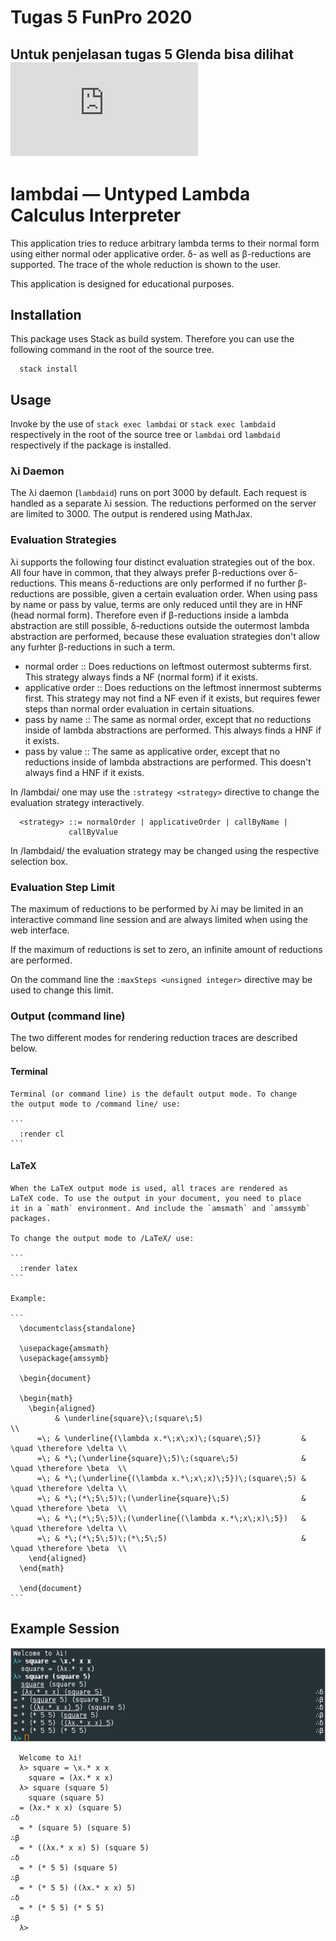 # Tugas 5 FunPro 2020

## Untuk penjelasan tugas 5 Glenda bisa dilihat ![disini](https://github.com/glendaesutanto/tugas5-funpro2020-lambda-interpreter/blob/master/penjelasan.MD)

# lambdai — Untyped Lambda Calculus Interpreter

This application tries to reduce arbitrary lambda terms to their
normal form using either normal oder applicative order. δ- as well as
β-reductions are supported. The trace of the whole reduction is shown
to the user.

This application is designed for educational purposes.

## Installation
  This package uses Stack as build system. Therefore you can use the
  following command in the root of the source tree.

  ```
    stack install
  ```

## Usage
  Invoke by the use of `stack exec lambdai` or `stack exec lambdaid`
  respectively in the root of the source tree or `lambdai` ord
  `lambdaid` respectively if the package is installed.

### λi Daemon
   The λi daemon (`lambdaid`) runs on port 3000 by default. Each
   request is handled as a separate λi session. The reductions
   performed on the server are limited to 3000. The output is rendered
   using MathJax.

### Evaluation Strategies
   λi supports the following four distinct evaluation strategies out
   of the box. All four have in common, that they always prefer
   β-reductions over δ-reductions. This means δ-reductions are only
   performed if no further β-reductions are possible, given a certain
   evaluation order. When using pass by name or pass by value, terms
   are only reduced until they are in HNF (head normal
   form). Therefore even if β-reductions inside a lambda abstraction
   are still possible, δ-reductions outside the outermost lambda
   abstraction are performed, because these evaluation strategies
   don't allow any furhter β-reductions in such a term.

   - normal order :: Does reductions on leftmost outermost subterms
        first. This strategy always finds a NF (normal form) if it
        exists.
   - applicative order :: Does reductions on the leftmost innermost
        subterms first. This strategy may not find a NF even if it
        exists, but requires fewer steps than normal order evaluation
        in certain situations.
   - pass by name :: The same as normal order, except that no
        reductions inside of lambda abstractions are performed. This
        always finds a HNF if it exists.
   - pass by value :: The same as applicative order, except that no
        reductions inside of lambda abstractions are performed. This
        doesn't always find a HNF if it exists.

   In /lambdai/ one may use the `:strategy <strategy>` directive to
   change the evaluation strategy interactively.

   ```
     <strategy> ::= normalOrder | applicativeOrder | callByName |
      		    callByValue
  ```
   
   In /lambdaid/ the evaluation strategy may be changed using the
   respective selection box.

### Evaluation Step Limit
   The maximum of reductions to be performed by λi may be limited in
   an interactive command line session and are always limited when
   using the web interface.

   If the maximum of reductions is set to zero, an infinite amount of
   reductions are performed.

   On the command line the `:maxSteps <unsigned integer>` directive
   may be used to change this limit.

### Output (command line)
   The two different modes for rendering reduction traces are
   described below.

#### Terminal
    Terminal (or command line) is the default output mode. To change
    the output mode to /command line/ use:

    ```
      :render cl
    ```

#### LaTeX
    When the LaTeX output mode is used, all traces are rendered as
    LaTeX code. To use the output in your document, you need to place
    it in a `math` environment. And include the `amsmath` and `amssymb`
    packages.

    To change the output mode to /LaTeX/ use:

    ```
      :render latex
    ```

    Example:

    ```
      \documentclass{standalone}

      \usepackage{amsmath}
      \usepackage{amssymb}

      \begin{document}

      \begin{math}
        \begin{aligned}
              & \underline{square}\;(square\;5)                                                \\
          =\; & \underline{(\lambda x.*\;x\;x)\;(square\;5)}         & \quad \therefore \delta \\
          =\; & *\;(\underline{square}\;5)\;(square\;5)              & \quad \therefore \beta  \\
          =\; & *\;(\underline{(\lambda x.*\;x\;x)\;5})\;(square\;5) & \quad \therefore \delta \\
          =\; & *\;(*\;5\;5)\;(\underline{square}\;5)                & \quad \therefore \beta  \\
          =\; & *\;(*\;5\;5)\;(\underline{(\lambda x.*\;x\;x)\;5})   & \quad \therefore \delta \\
          =\; & *\;(*\;5\;5)\;(*\;5\;5)                              & \quad \therefore \beta  \\
        \end{aligned}
      \end{math}

      \end{document}
    ```

## Example Session
  ![ExampleSession](doc/example_session_I.png)

  ```
    Welcome to λi!
    λ> square = \x.* x x
      square = (λx.* x x)
    λ> square (square 5)
      square (square 5)
    = (λx.* x x) (square 5)                                                       ∴δ
    = * (square 5) (square 5)                                                     ∴β
    = * ((λx.* x x) 5) (square 5)                                                 ∴δ
    = * (* 5 5) (square 5)                                                        ∴β
    = * (* 5 5) ((λx.* x x) 5)                                                    ∴δ
    = * (* 5 5) (* 5 5)                                                           ∴β
    λ> 